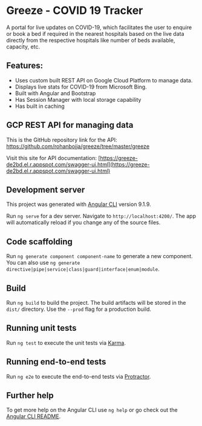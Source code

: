 # Greeze - COVID 19 Tracker
A portal for live updates on COVID-19, which facilitates the user to enquire or book a bed if required in the nearest hospitals based on the live data directly from the respective hospitals like number of beds available, capacity, etc.

## Features:
* Uses custom built REST API on Google Cloud Platform to manage data.
* Displays live stats for COVID-19 from Microsoft Bing.
* Built with Angular and Bootstrap
* Has Session Manager with local storage capability
* Has built in caching

## GCP REST API for managing data
This is the GitHub repository link for the API: https://github.com/rohanbojja/greeze/tree/master/greeze

Visit this site for API documentation: [https://greeze-de2bd.el.r.appspot.com/swagger-ui.html](https://greeze-de2bd.el.r.appspot.com/swagger-ui.html)


## Development server
This project was generated with [Angular CLI](https://github.com/angular/angular-cli) version 9.1.9.

Run `ng serve` for a dev server. Navigate to `http://localhost:4200/`. The app will automatically reload if you change any of the source files.

## Code scaffolding

Run `ng generate component component-name` to generate a new component. You can also use `ng generate directive|pipe|service|class|guard|interface|enum|module`.

## Build

Run `ng build` to build the project. The build artifacts will be stored in the `dist/` directory. Use the `--prod` flag for a production build.

## Running unit tests

Run `ng test` to execute the unit tests via [Karma](https://karma-runner.github.io).

## Running end-to-end tests

Run `ng e2e` to execute the end-to-end tests via [Protractor](http://www.protractortest.org/).

## Further help

To get more help on the Angular CLI use `ng help` or go check out the [Angular CLI README](https://github.com/angular/angular-cli/blob/master/README.md).

